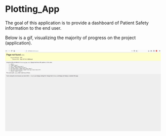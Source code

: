 # Plotting_App

The goal of this application is to provide a dashboard of Patient Safety information to the end user. 

Below is a gif, visualizing the majority of progress on the project (application).

![](Readme.gif)

